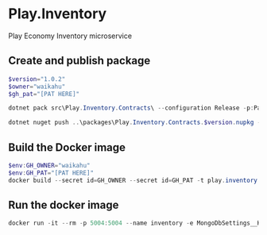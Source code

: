 # Play.Inventory
Play Economy Inventory microservice

## Create and publish package
```powershell
$version="1.0.2"
$owner="waikahu"
$gh_pat="[PAT HERE]"

dotnet pack src\Play.Inventory.Contracts\ --configuration Release -p:PackageVersion=$version -p:RepositoryUrl=https://github.com/$owner/play.inventory -o ..\packages

dotnet nuget push ..\packages\Play.Inventory.Contracts.$version.nupkg --api-key $gh_pat --source "github" 
```

## Build the Docker image
```powershell
$env:GH_OWNER="waikahu"
$env:GH_PAT="[PAT HERE]"
docker build --secret id=GH_OWNER --secret id=GH_PAT -t play.inventory:$version .
```

## Run the docker image
```powershell
docker run -it --rm -p 5004:5004 --name inventory -e MongoDbSettings__Host=mongo -e RabbitMQSettings__Host=rabbitmq --network playinfra_default play.inventory:$version
```